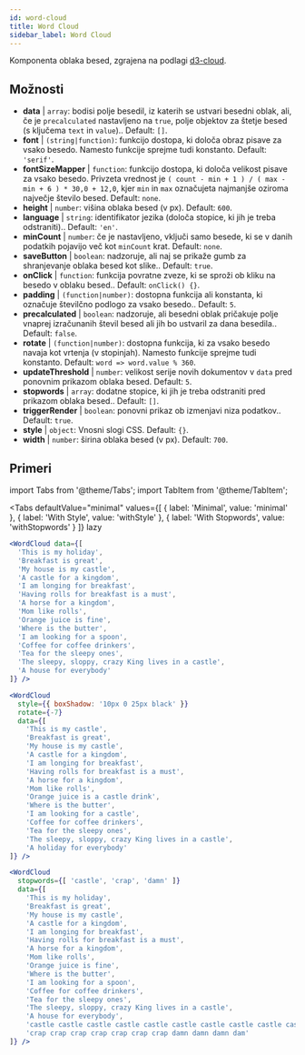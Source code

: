 ```yaml
---
id: word-cloud 
title: Word Cloud
sidebar_label: Word Cloud
---
```


Komponenta oblaka besed, zgrajena na podlagi [d3-cloud](https://github.com/jasondavies/d3-cloud).

## Možnosti

* __data__ | `array`: bodisi polje besedil, iz katerih se ustvari besedni oblak, ali, če je `precalculated` nastavljeno na `true`, polje objektov za štetje besed (s ključema `text` in `value`).. Default: `[]`.
* __font__ | `(string|function)`: funkcijo dostopa, ki določa obraz pisave za vsako besedo. Namesto funkcije sprejme tudi konstanto. Default: `'serif'`.
* __fontSizeMapper__ | `function`: funkcijo dostopa, ki določa velikost pisave za vsako besedo. Privzeta vrednost je `( count - min + 1 ) / ( max - min + 6 ) * 30,0 + 12,0`, kjer `min` in `max` označujeta najmanjše oziroma največje število besed. Default: `none`.
* __height__ | `number`: višina oblaka besed (v px). Default: `600`.
* __language__ | `string`: identifikator jezika (določa stopice, ki jih je treba odstraniti).. Default: `'en'`.
* __minCount__ | `number`: če je nastavljeno, vključi samo besede, ki se v danih podatkih pojavijo več kot `minCount` krat. Default: `none`.
* __saveButton__ | `boolean`: nadzoruje, ali naj se prikaže gumb za shranjevanje oblaka besed kot slike.. Default: `true`.
* __onClick__ | `function`: funkcija povratne zveze, ki se sproži ob kliku na besedo v oblaku besed.. Default: `onClick() {}`.
* __padding__ | `(function|number)`: dostopna funkcija ali konstanta, ki označuje številčno podlogo za vsako besedo.. Default: `5`.
* __precalculated__ | `boolean`: nadzoruje, ali besedni oblak pričakuje polje vnaprej izračunanih števil besed ali jih bo ustvaril za dana besedila.. Default: `false`.
* __rotate__ | `(function|number)`: dostopna funkcija, ki za vsako besedo navaja kot vrtenja (v stopinjah). Namesto funkcije sprejme tudi konstanto. Default: `word => word.value % 360`.
* __updateThreshold__ | `number`: velikost serije novih dokumentov v `data` pred ponovnim prikazom oblaka besed. Default: `5`.
* __stopwords__ | `array`: dodatne stopice, ki jih je treba odstraniti pred prikazom oblaka besed.. Default: `[]`.
* __triggerRender__ | `boolean`: ponovni prikaz ob izmenjavi niza podatkov.. Default: `true`.
* __style__ | `object`: Vnosni slogi CSS. Default: `{}`.
* __width__ | `number`: širina oblaka besed (v px). Default: `700`.


## Primeri

import Tabs from '@theme/Tabs';
import TabItem from '@theme/TabItem';

<Tabs
    defaultValue="minimal"
    values={[
        { label: 'Minimal', value: 'minimal' },
        { label: 'With Style', value: 'withStyle' },
        { label: 'With Stopwords', value: 'withStopwords' }
    ]}
    lazy
>

<TabItem value="minimal">

```jsx live
<WordCloud data={[
  'This is my holiday', 
  'Breakfast is great', 
  'My house is my castle', 
  'A castle for a kingdom', 
  'I am longing for breakfast',
  'Having rolls for breakfast is a must',
  'A horse for a kingdom',
  'Mom like rolls',
  'Orange juice is fine',
  'Where is the butter',
  'I am looking for a spoon',
  'Coffee for coffee drinkers',
  'Tea for the sleepy ones',
  'The sleepy, sloppy, crazy King lives in a castle',
  'A house for everybody'
]} />
```
</TabItem>

<TabItem value="withStyle">

```jsx live
<WordCloud 
  style={{ boxShadow: '10px 0 25px black' }}
  rotate={-7}
  data={[
    'This is my castle', 
    'Breakfast is great', 
    'My house is my castle', 
    'A castle for a kingdom', 
    'I am longing for breakfast',
    'Having rolls for breakfast is a must',
    'A horse for a kingdom',
    'Mom like rolls',
    'Orange juice is a castle drink',
    'Where is the butter',
    'I am looking for a castle',
    'Coffee for coffee drinkers',
    'Tea for the sleepy ones',
    'The sleepy, sloppy, crazy King lives in a castle',
    'A holiday for everybody'
]} />
```
</TabItem>

<TabItem value="withStopwords">

```jsx live
<WordCloud 
  stopwords={[ 'castle', 'crap', 'damn' ]}
  data={[
    'This is my holiday', 
    'Breakfast is great', 
    'My house is my castle', 
    'A castle for a kingdom', 
    'I am longing for breakfast',
    'Having rolls for breakfast is a must',
    'A horse for a kingdom',
    'Mom like rolls',
    'Orange juice is fine',
    'Where is the butter',
    'I am looking for a spoon',
    'Coffee for coffee drinkers',
    'Tea for the sleepy ones',
    'The sleepy, sloppy, crazy King lives in a castle',
    'A house for everybody',
    'castle castle castle castle castle castle castle castle castle castle',
    'crap crap crap crap crap crap crap damn damn damn dam'
]} />
```

</TabItem>

</Tabs>

